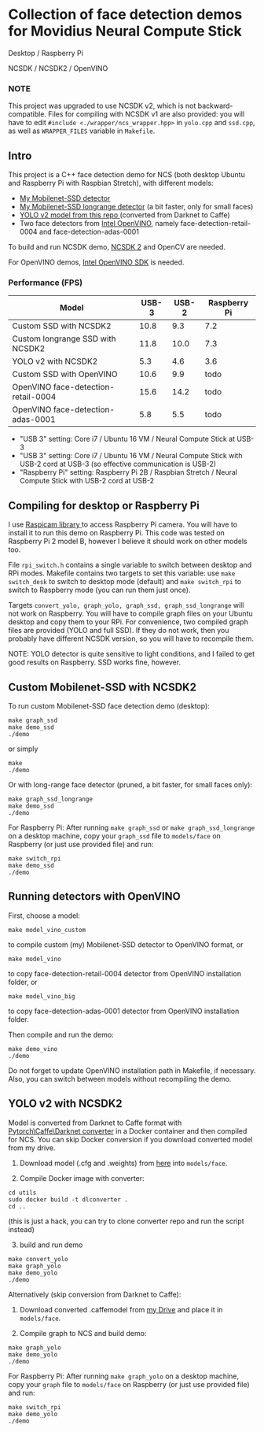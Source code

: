 # Collection of face detection demos for Movidius Neural Compute Stick 

Desktop / Raspberry Pi

NCSDK / NCSDK2 / OpenVINO

### NOTE
This project was upgraded to use NCSDK v2, which is not backward-compatible. Files for compiling with NCSDK v1 are also provided: you will have to edit `#include <./wrapper/ncs_wrapper.hpp>` in `yolo.cpp` and `ssd.cpp`, as well as `WRAPPER_FILES` variable in `Makefile`.

## Intro

This project is a C++ face detection demo for NCS (both desktop Ubuntu and Raspberry Pi with Raspbian Stretch), with different models: 
* <a href="https://github.com/BeloborodovDS/MobilenetSSDFace" target="_blank"> My Mobilenet-SSD detector</a>
* <a href="https://github.com/BeloborodovDS/MobilenetSSDFace" target="_blank"> My Mobilenet-SSD longrange detector</a> (a bit faster, only for small faces)
* <a href="https://github.com/dannyblueliu/YOLO-version-2-Face-detection" target="_blank"> YOLO v2 model from this repo </a> (converted from Darknet to Caffe) 
* Two face detectors from <a href="https://software.intel.com/en-us/OpenVINO-toolkit" target="_blank"> Intel OpenVINO</a>, namely face-detection-retail-0004 and face-detection-adas-0001

To build and run NCSDK demo, <a href="https://github.com/movidius/ncsdk" target="_blank">NCSDK 2</a> and OpenCV are needed.

For OpenVINO demos, <a href="https://software.intel.com/en-us/OpenVINO-toolkit" target="_blank"> Intel OpenVINO SDK</a> is needed. 

### Performance (FPS)

| Model 			 	| USB-3 | USB-2 | Raspberry Pi |
|---				 	|---	 |---	 |---		|
|Custom SSD with NCSDK2		 	|10.8	 |9.3	 |7.2		|
|Custom longrange SSD with NCSDK2	|11.8	 |10.0	 |7.3		|
|YOLO v2 with NCSDK2		 	|5.3	 |4.6	 |3.6		|
|Custom SSD with OpenVINO	 	|10.6	 |9.9	 |todo		|
|OpenVINO face-detection-retail-0004	|15.6	 |14.2	 |todo		|
|OpenVINO face-detection-adas-0001	|5.8	 |5.5	 |todo		|

* "USB 3" setting: Core i7 / Ubuntu 16 VM / Neural Compute Stick at USB-3 
* "USB 3" setting: Core i7 / Ubuntu 16 VM / Neural Compute Stick with USB-2 cord at USB-3 (so effective communication is USB-2)
* "Raspberry Pi" setting: Raspberry Pi 2B / Raspbian Stretch / Neural Compute Stick with USB-2 cord at USB-2 

## Compiling for desktop or Raspberry Pi

I use <a href="http://www.uco.es/investiga/grupos/ava/node/40" target="_blank"> Raspicam library </a> to access Raspberry Pi camera. You will have to install it to run this demo on Raspberry Pi.
This code was tested on Raspberry Pi 2 model B, however I believe it should work on other models too.

File `rpi_switch.h` contains a single variable to switch between desktop and RPi modes. 
Makefile contains two targets to set this variable: use `make switch_desk` to switch to desktop mode (default) and `make switch_rpi` to switch to Raspberry mode (you can run them just once).

Targets `convert_yolo, graph_yolo, graph_ssd, graph_ssd_longrange` will not work on Raspberry. You will have to compile graph files on your Ubuntu desktop and copy them to your RPi.
For convenience, two compiled graph files are provided (YOLO and full SSD). If they do not work, then you probably have different NCSDK version, so you will have to recompile them.

NOTE: YOLO detector is quite sensitive to light conditions, and I failed to get good results on Raspberry. SSD works fine, however.

## Custom Mobilenet-SSD with NCSDK2

To run custom Mobilenet-SSD face detection demo (desktop):
~~~
make graph_ssd
make demo_ssd
./demo
~~~

or simply
~~~
make
./demo
~~~

Or with long-range face detector (pruned, a bit faster, for small faces only):
~~~
make graph_ssd_longrange
make demo_ssd
./demo
~~~

For Raspberry Pi:
After running `make graph_ssd` or `make graph_ssd_longrange` on a desktop machine, copy your `graph_ssd` file to `models/face` on Raspberry (or just use provided file) and run:
~~~
make switch_rpi
make demo_ssd
./demo
~~~ 

## Running detectors with OpenVINO

First, choose a model:
~~~
make model_vino_custom
~~~
to compile custom (my) Mobilenet-SSD detector to OpenVINO format, or

~~~
make model_vino
~~~
to copy face-detection-retail-0004 detector from OpenVINO installation folder, or

~~~
make model_vino_big
~~~
to copy face-detection-adas-0001 detector from OpenVINO installation folder.

Then compile and run the demo:
~~~
make demo_vino
./demo
~~~

Do not forget to update OpenVINO installation path in Makefile, if necessary. Also, you can switch between models without recompiling the demo.

## YOLO v2 with NCSDK2

Model is converted from Darknet to Caffe format with <a href="https://github.com/marvis/pytorch-caffe-darknet-convert" target="_blank">Pytorch\Caffe\Darknet converter</a> in a Docker container and then compiled for NCS. You can skip Docker conversion if you download converted model from my drive.

1. Download model (.cfg and .weights) from <a href="https://github.com/dannyblueliu/YOLO-version-2-Face-detection" target="_blank">here</a> into `models/face`.

2. Compile Docker image with converter:
~~~
cd utils
sudo docker build -t dlconverter .
cd ..
~~~
(this is just a hack, you can try to clone converter repo and run the script instead)

3. build and run demo
~~~
make convert_yolo
make graph_yolo
make demo_yolo
./demo
~~~

Alternatively (skip conversion from Darknet to Caffe):

1. Download converted .caffemodel from <a href="https://drive.google.com/open?id=17PgRAkMLrhFORCEqefdZEHKoPHXmduZJ" target="_blank">my Drive</a> and place it in `models/face`.

2. Compile graph to NCS and build demo:
~~~
make graph_yolo
make demo_yolo
./demo
~~~

For Raspberry Pi:
After running `make graph_yolo` on a desktop machine, copy your `graph` file to `models/face` on Raspberry (or just use provided file) and run:
~~~
make switch_rpi
make demo_yolo
./demo
~~~ 

